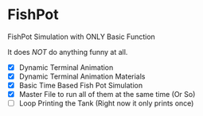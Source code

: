 # FishPot
FishPot Simulation with ONLY Basic Function

It does _*NOT*_ do anything funny at all.

- [x] Dynamic Terminal Animation
- [x] Dynamic Terminal Animation Materials
- [x] Basic Time Based Fish Pot Simulation
- [x] Master File to run all of them at the same time (Or So)
- [ ] Loop Printing the Tank (Right now it only prints once)
